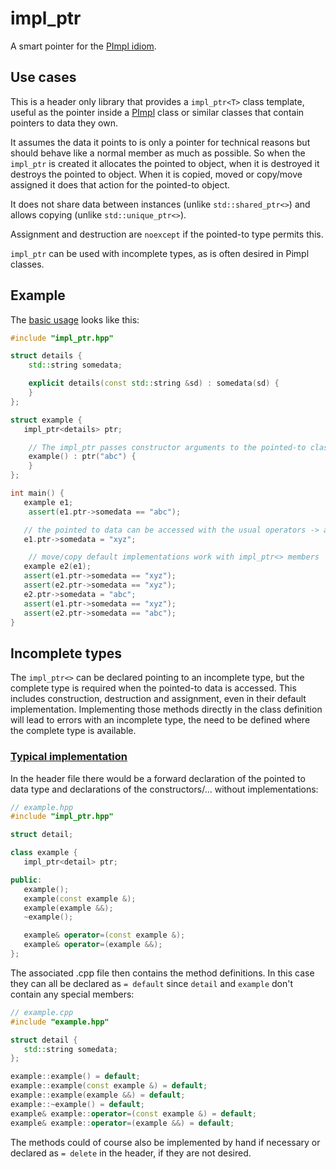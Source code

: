 # impl\_ptr

A smart pointer for the [PImpl idiom][1].

## Use cases

This is a header only library that provides a `impl_ptr<T>` class template, useful
as the pointer inside a [PImpl][1] class or similar classes that contain
pointers to data they own.

It assumes the data it points to is only a pointer for technical reasons but should
behave like a normal member as much as possible. So when the `impl_ptr` is created
it allocates the pointed to object, when it is destroyed it destroys the pointed to
object. When it is copied, moved or copy/move assigned it does that action for the
pointed-to object.

It does not share data between instances (unlike `std::shared_ptr<>`) and allows
copying (unlike `std::unique_ptr<>`).

Assignment and destruction are `noexcept` if the pointed-to type permits this.

`impl_ptr` can be used with incomplete types, as is often desired in Pimpl classes.

## Example

The [basic usage](examples/basic/) looks like this:

```cpp
#include "impl_ptr.hpp"

struct details {
	std::string somedata;

	explicit details(const std::string &sd) : somedata(sd) {
	}
};

struct example {
   impl_ptr<details> ptr;

	// The impl_ptr passes constructor arguments to the pointed-to class
	example() : ptr("abc") {
	}
};

int main() {
   example e1;
	assert(e1.ptr->somedata == "abc");

   // the pointed to data can be accessed with the usual operators -> and *
   e1.ptr->somedata = "xyz";

	// move/copy default implementations work with impl_ptr<> members
   example e2(e1);
   assert(e1.ptr->somedata == "xyz");
   assert(e2.ptr->somedata == "xyz");
   e2.ptr->somedata = "abc";
   assert(e1.ptr->somedata == "xyz");
   assert(e2.ptr->somedata == "abc");
}
```

## Incomplete types

The `impl_ptr<>` can be declared pointing to an incomplete type, but the
complete type is required when the pointed-to data is accessed. This
includes construction, destruction and assignment, even in their default
implementation. Implementing those methods directly in the class definition
will lead to errors with an incomplete type, the need to be defined where
the complete type is available.

### [Typical implementation](examples/incomplete/)

In the header file there would be a forward declaration of the pointed to data type
and declarations of the constructors/... without implementations:

```cpp
// example.hpp
#include "impl_ptr.hpp"

struct detail;

class example {
   impl_ptr<detail> ptr;

public:
   example();
   example(const example &);
   example(example &&);
   ~example();

   example& operator=(const example &);
   example& operator=(example &&);
};
```

The associated .cpp file then contains the method definitions. In this case they can
all be declared as `= default` since `detail` and `example` don't contain any special
members:

```cpp
// example.cpp
#include "example.hpp"

struct detail {
   std::string somedata;
};

example::example() = default;
example::example(const example &) = default;
example::example(example &&) = default;
example::~example() = default;
example& example::operator=(const example &) = default;
example& example::operator=(example &&) = default;
```

The methods could of course also be implemented by hand if necessary or declared
as `= delete` in the header, if they are not desired.

 [1]: http://en.cppreference.com/w/cpp/language/pimpl

